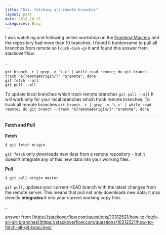 ```yaml
---
title: "Git: fetching all remote branches"
layout: post
date: 2018-10-11
categories: Blog
---
```


I was watching and following online workshop on the [Frontend Masters](https://frontendmasters.com) and the repository had more than 10 branches. I found it burdensome to pull all branches from remote so I `duck-duck-go` it and found this answer from stackoverflow.

..


```
git branch -r | grep -v '\->' | while read remote; do git branch --track "${remote#origin/}" "$remote"; done
git fetch --all
git pull --all
```

To update local branches which track remote branches
 `git pull --all`
It will work only for your local branches which track remote branches.
To track all remote branches
`git branch -r | grep -v '\->' | while read remote; do git branch --track "${remote#origin/}" "$remote"; done`



---

#### Fetch and Pull

**Fetch**

`$ git fetch origin`

`git fetch` only downloads new data from a remote repository - but it doesn't integrate any of this new data into your working files.


**Pull**

`$ git pull origin master`

`git pull`, updates your current HEAD branch with the latest changes from the remote server. This means that pull not only downloads new data; it also directly **integrates** it into your current working copy files.


..


answer from [https://stackoverflow.com/questions/10312521/how-to-fetch-all-git-branches](https://stackoverflow.com/questions/10312521/how-to-fetch-all-git-branches)
